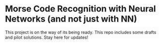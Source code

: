 # Morse Code Recognition with Neural Networks (and not just with NN)

This project is on the way of its being ready. This repo includes some drafts and pilot solutions.
Stay here for updates!
